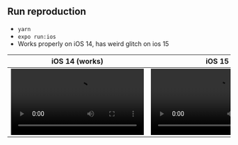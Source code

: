 ## Run reproduction

- `yarn`
- `expo run:ios`
- Works properly on iOS 14, has weird glitch on ios 15


| iOS 14 (works) | iOS 15 |
| ------ | ------ |
| <video src="https://user-images.githubusercontent.com/13172299/143783461-ef03f422-ff88-4398-967d-bf33b27e96a5.mp4" /> | <video src="https://user-images.githubusercontent.com/13172299/143783481-5f15f563-9f90-4d30-a31d-4d99e792b538.MP4" /> |

